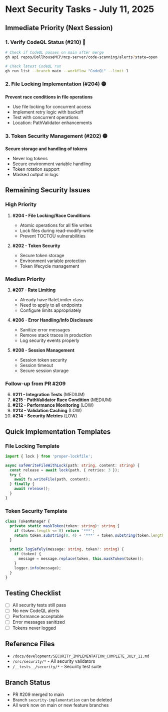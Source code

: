 # Next Security Tasks - July 11, 2025

## Immediate Priority (Next Session)

### 1. Verify CodeQL Status (#210) 🔴
```bash
# Check if CodeQL passes on main after merge
gh api repos/DollhouseMCP/mcp-server/code-scanning/alerts?state=open

# Check latest CodeQL run
gh run list --branch main --workflow "CodeQL" --limit 1
```

### 2. File Locking Implementation (#204) 🟡
**Prevent race conditions in file operations**
- Use file locking for concurrent access
- Implement retry logic with backoff
- Test with concurrent operations
- Location: PathValidator enhancements

### 3. Token Security Management (#202) 🟡
**Secure storage and handling of tokens**
- Never log tokens
- Secure environment variable handling
- Token rotation support
- Masked output in logs

## Remaining Security Issues

### High Priority
1. **#204 - File Locking/Race Conditions**
   - Atomic operations for all file writes
   - Lock files during read-modify-write
   - Prevent TOCTOU vulnerabilities

2. **#202 - Token Security**
   - Secure token storage
   - Environment variable protection
   - Token lifecycle management

### Medium Priority
3. **#207 - Rate Limiting**
   - Already have RateLimiter class
   - Need to apply to all endpoints
   - Configure limits appropriately

4. **#206 - Error Handling/Info Disclosure**
   - Sanitize error messages
   - Remove stack traces in production
   - Log security events properly

5. **#208 - Session Management**
   - Session token security
   - Session timeout
   - Secure session storage

### Follow-up from PR #209
6. **#211 - Integration Tests** (MEDIUM)
7. **#215 - PathValidator Race Condition** (MEDIUM)
8. **#212 - Performance Monitoring** (LOW)
9. **#213 - Validation Caching** (LOW)
10. **#214 - Security Metrics** (LOW)

## Quick Implementation Templates

### File Locking Template
```typescript
import { lock } from 'proper-lockfile';

async safeWriteFileWithLock(path: string, content: string) {
  const release = await lock(path, { retries: 3 });
  try {
    await fs.writeFile(path, content);
  } finally {
    await release();
  }
}
```

### Token Security Template
```typescript
class TokenManager {
  private static maskToken(token: string): string {
    if (token.length <= 8) return '***';
    return token.substring(0, 4) + '***' + token.substring(token.length - 4);
  }
  
  static logSafely(message: string, token?: string) {
    if (token) {
      message = message.replace(token, this.maskToken(token));
    }
    logger.info(message);
  }
}
```

## Testing Checklist
- [ ] All security tests still pass
- [ ] No new CodeQL alerts
- [ ] Performance acceptable
- [ ] Error messages sanitized
- [ ] Tokens never logged

## Reference Files
- `/docs/development/SECURITY_IMPLEMENTATION_COMPLETE_JULY_11.md`
- `/src/security/*` - All security validators
- `/__tests__/security/*` - Security test suite

## Branch Status
- PR #209 merged to main
- Branch `security-implementation` can be deleted
- All work now on main or new feature branches